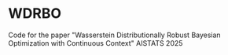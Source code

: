 # WDRBO
Code for the paper "Wasserstein Distributionally Robust Bayesian Optimization with Continuous Context" AISTATS 2025
